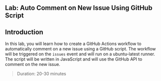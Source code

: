 ## Lab: Auto Comment on New Issue Using GitHub Script

## Introduction

In this lab, you will learn how to create a GitHub Actions workflow to automatically comment on a new issue using a GitHub script. The workflow will be triggered on the `issues` event and will run on a ubuntu-latest runner. The script will be written in JavaScript and will use the GitHub API to comment on the new issue.

> Duration: 20-30 minutes

<!-- TODO -->
